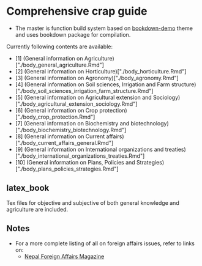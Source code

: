 # Comprehensive crap guide

- The master is function build system based on [bookdown-demo](https://github.com/rstudio/bookdown-demo) theme and uses bookdown package for compilation.

Currently following contents are available:

- [1] (General information on Agriculture)["./body_general_agriculture.Rmd"]
- [2] (General information on Horticulture)["./body_horticulture.Rmd"]
- [3] (General information on Agronomy)["./body_agronomy.Rmd"]
- [4] (General information on Soil sciences, Irrigation and Farm structure)["./body_soil_sciences_irrigation_farm_structure.Rmd"]
- [5] (General information on Agricultural extension and Sociology)["./body_agricultural_extension_sociology.Rmd"]
- [6] (General information on Crop protection)["./body_crop_protection.Rmd"]
- [7] (General information on Biochemistry and biotechnology)["./body_biochemistry_biotechnology.Rmd"]
- [8] (General information on Current affairs)["./body_current_affairs_general.Rmd"]
- [9] (General information on International organizations and treaties)["./body_international_organizations_treaties.Rmd"]
- [10] (General information on Plans, Policies and Strategies)["./body_plans_policies_strategies.Rmd"]


## latex_book

Tex files for objective and subjective of both general knowledge and agriculture are included.

## Notes

- For a more complete listing of all on foreign affairs issues, refer to links on:
  - [Nepal Foreign Affairs Magazine](http://nepalforeignaffairs.com/category/editorial/)
